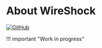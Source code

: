 # About WireShock

[![GitHub](https://img.shields.io/badge/GitHub-yellowgreen?logo=github)](https://github.com/ViGEm/WireShock)

!!! important "Work in progress"
